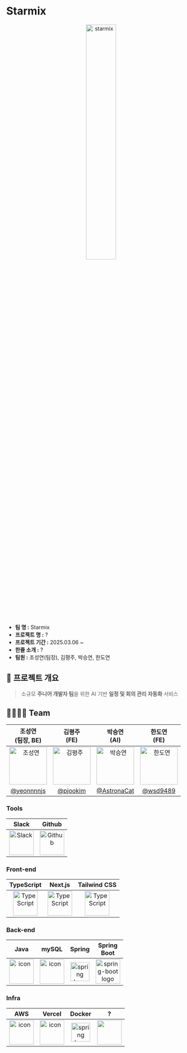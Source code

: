 <h1>Starmix</h1>
<div  align="center">
  <img width="40%" src="https://github.com/user-attachments/assets/f4506e48-c1b8-49ac-a19e-63890523a9dd" alt="starmix">
</div>
</br>

- **팀 명 :**  Starmix
- **프로젝트 명 :** ?
- **프로젝트 기간 :** 2025.03.06 ~
- **한줄 소개 :** ?
- **팀원 :** 조성연(팀장), 김평주, 박승연, 한도연

## 🛫 프로젝트 개요
> 소규모 **주니어 개발자 팀**을 위한 AI 기반 **일정 및 회의 관리 자동화** 서비스 

## 👨‍👩‍👧‍👦 Team
| 조성연<br>(팀장, BE) | 김평주<br>(FE) | 박승연<br>(AI) | 한도연<br>(FE) |
| :---: | :---: | :---: | :---: |
| <img alt="조성연" src="https://github.com/user-attachments/assets/42acb44c-2da6-4577-aee9-7b24766a7470" height="100" width="100"> | <img alt="김평주" src="https://github.com/user-attachments/assets/bf37d898-4a0e-4316-8328-f0a54f80ece4" height="100" width="100"> | <img alt="박승연" src="https://github.com/user-attachments/assets/512648f5-f4c7-4721-88c7-ca2f31383121" height="100" width="100"> | <img alt="한도연" src="https://github.com/user-attachments/assets/0105bb5f-bdf3-41a2-b513-6c11f7fb33e2" height="100" width="100"> |
| [@yeonnnnjs](https://github.com/yeonnnnjs) |    [@pjookim](https://github.com/pjookim) | [@AstronaCat](https://github.com/AstronaCat) | [@wsd9489](https://github.com/wsd9489) |

### Tools
| Slack | Github |
| :---: | :---: |
| <img alt="Slack" src="https://github.com/user-attachments/assets/ae425106-4b8a-45e7-8ed1-8dce21ff3fcf" width="65" height="65" > | <img alt="Github" src="https://github.com/user-attachments/assets/e5df4ab7-13db-4e1a-bbb5-fa0a45fbb166" width="65" height="65"> |

### Front-end
| TypeScript | Next.js | Tailwind CSS |
| :---: | :---: | :---: |
| <img alt="TypeScript" src ="https://github.com/user-attachments/assets/5288f3db-96a3-41af-b47e-caeac03277ab" width="65" height="65" /> | <img alt="TypeScript" src ="https://github.com/user-attachments/assets/fa16ac58-00a2-46e1-9295-1552edb6986c" width="65" height="65" /> | <img alt="TypeScript" src ="https://github.com/user-attachments/assets/06f473b2-1f16-4165-92c0-3a94ff2ea161" width="65" height="65" /> | 

### Back-end
| Java | mySQL | Spring | Spring<br>Boot |
| :---: | :---: | :---: | :---: |
| <div style="display: flex; align-items: flex-start;"><img src="https://techstack-generator.vercel.app/java-icon.svg" alt="icon" width="65" height="65" /></div> | <div style="display: flex; align-items: flex-start;"><img src="https://techstack-generator.vercel.app/mysql-icon.svg" alt="icon" width="65" height="65" /></div> | <img alt="spring logo" src="https://www.vectorlogo.zone/logos/springio/springio-icon.svg" height="50" width="50" > | <img alt="spring-boot logo" src="https://t1.daumcdn.net/cfile/tistory/27034D4F58E660F616" width="65" height="65" > |

### Infra
| AWS | Vercel | Docker | ? |
| :---: | :---: | :---: | :---: |
| <div style="display: flex; align-items: flex-start;"><img src="https://github.com/user-attachments/assets/cec0c928-e3db-4860-be18-2d92214e2db3" alt="icon" width="65" height="65" /></div> | <div style="display: flex; align-items: flex-start;"><img src="https://github.com/user-attachments/assets/9a97ee43-8edd-446f-9e7b-0b8f1f8dc719" alt="icon" width="65" height="65" /></div> | <img alt="spring logo" src="https://github.com/user-attachments/assets/6abc44c2-7941-40bf-9dd0-4e82f25f8e29" height="50" width="50" > | <img alt="" src="" width="65" height="65" > |
